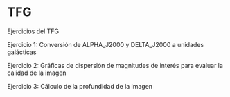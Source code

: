 # TFG
 Ejercicios del TFG

Ejercicio 1: Conversión de ALPHA_J2000 y DELTA_J2000 a unidades galácticas

Ejercicio 2: Gráficas de dispersión de magnitudes de interés para evaluar la calidad de la imagen

Ejercicio 3: Cálculo de la profundidad de la imagen
